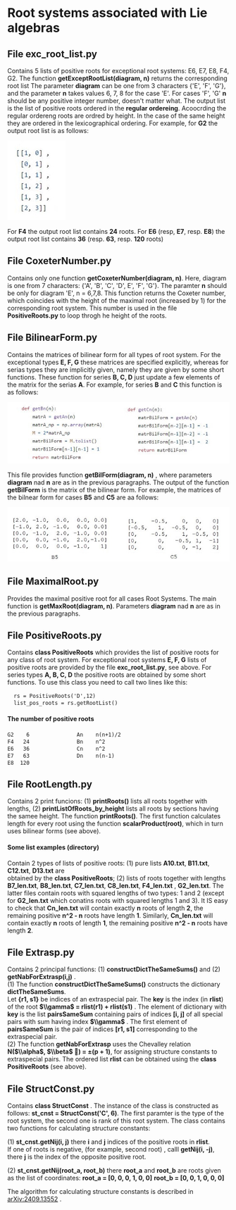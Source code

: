 #  Root systems associated with Lie algebras

## File __exc_root_list.py__ 
  Contains 5 lists of positive roots for exceptional root systems:
  E6, E7, E8, F4, G2.  The function __getExceptRootList(diagram, n)__ returns the corresponding root list
  The parameter __diagram__ can be one from 3 characters {'E', 'F', 'G'}, and the parameter __n__ takes values
  6, 7, 8 for the case 'E'.  For cases 'F', 'G' __n__ should be any positive integer number, doesn't matter what.
  The output list is the list of positive roots ordered in the __regular ordereing__. Acoocrding the
  regular ordereng roots are ordred by height. In the case of the same height they are ordered in the lexicographical
  ordering. For example, for **G2** the output root list is as follows:
  
![](imgs/G2_root_list.png)

   For **F4** the output root list contains **24** roots.
   For **E6** (resp, **E7**, resp. **E8**) the output root list contains **36** (resp. **63**, resp. **120** roots)

##  File __CoxeterNumber.py__ 
   Contains only one function __getCoxeterNumber(diagram, n)__.
   Here, diagram is one from 7 characters: {'A', 'B', 'C', 'D', E', 'F', 'G'}.  The paramter __n__ should be only
   for diagram 'E', n = 6,7,8. This function returns  the Coxeter number, which coincides with the height  of the
   maximal root (increased by 1) for the corresponding root system. This number is used in the file
   __PositiveRoots.py__ to loop throgh he height of the roots.

##  File __BilinearForm.py__ 
   Contains the matrices of bilinear form for all types of root system. For the exceptional types
   __E, F, G__  these matrices are specified explicitly, whereas for serias types they are implicitly given, namely they are
   given by some short functions. These function for series __B, C, D__ just update a few elements of the matrix for the
   serias __A__.  For example, for series __B__ and  __C__ this function is as follows:

   ![](imgs/getBn_getCn.jpg)

   This file provides function __getBilForm(diagram, n)__ , where parameters __diagram__ nad __n__ are as in the previous 
   paragraphs. The output of the function __getBilForm__ is the matrix of the bilinear form. For example, the matrices
   of the bilnear form for cases __B5__ and __C5__ are aa follows: 
   
   ![](imgs/matr_B5_C5.JPG)

## File MaximalRoot.py 
   Provides the maximal positive root for all cases Root Systems. The main function is
   __getMaxRoot(diagram, n)__.  Parameters __diagram__ nad __n__ are as in the previous paragraphs.


## File __PositiveRoots.py__  
  Contains  __class PositiveRoots__ which provides the list of positive roots for any class
  of root system. For exceptional root systems __E, F, G__  lists of positive roots are provided by the file __exc_root_list.py__,
  see above.  For series types __A, B, C, D__ the positive roots are obtained by some short functions. To use this class
  you need to call two lines like this:

      rs = PositiveRoots('D',12)
      list_pos_roots = rs.getRootList()

#### The number of positive roots

    G2    6               An    n(n+1)/2    
    F4   24               Bn    n^2    
    E6   36               Cn    n^2    
    E7   63               Dn    n(n-1)    
    E8  120

 ## File RootLength.py 
   Contains 2 print funcions: (1) __printRoots()__ lists all roots together with lengths, (2) __printListOfRoots_by_height__
   lists all roots by sections having the samee height.  The function __printRoots()__.  The first function calculates length
   for every root using the function __scalarProduct(root)__, which in turn uses bilinear forms (see above). 

#### Some list examples (directory)
   Contain 2 types of lists of positive roots: (1) pure lists __A10.txt__, __B11.txt__, __C12.txt__, __D13.txt__ are  
   obtained by the __class PositiveRoots__; (2) lists of roots together with lengths __B7_len.txt__, __B8_len.txt__, 
   __C7_len.txt__,  __C8_len.txt__, __F4_len.txt__ , __G2_len.txt__. The latter files contain roots with squared lengths
   of two types: 1 and 2 (except for __G2_len.txt__ which conatins roots with squared lengths 1 and 3).  It IS easy to check 
   that __Cn_len.txt__ will contain exactly __n__ roots of length __2__, the remaining positive __n^2 - n__ roots have
   length __1__. Similarly, __Cn_len.txt__ will contain exactly __n__ roots of length __1__,  the remaining positive 
   __n^2 - n__ roots have length __2__.
  
## File Extrasp.py
  Contains 2  principal functions:  (1)  __constructDictTheSameSums()__  and  (2) __getNabForExtrasp(i,j)__ .  
  (1) The function __constructDictTheSameSums()__ constructs the dictionary __dictTheSameSums__.  
  Let __{r1, s1}__ be indices of an extraspecial pair. The __key__ is the index (in __rlist__) of the root 
  __$\\gamma$ = rlist(r1) + rlist(s1)__  . The element of dictionary with __key__   is the list __pairsSameSum__
  containing pairs of indices __[i, j]__ of all special pairs with sum having index __$\\gamma$__ .
  The first element of __pairsSameSum__ is the pair of indices __[r1, s1]__ corresponding to the extraspecial pair.  
  (2) The function __getNabForExtrasp__ uses the Chevalley relation  __N($\\alpha$, $\\beta$ ) = ±(p + 1)__, 
  for assigning structure constants to extraspecial pairs. The ordered list __rlist__ can be obtained using the 
  __class PositiveRoots__ (see above).

## File StructConst.py   
  Contains __class StructConst__ . The instance of the class is constructed as follows: 
  __st_cnst = StructConst('C', 6)__. The first paramter is the type of the root system, the second one is
  rank of this root system.  The class contains two functions for calculating structure constants:
  
  (1)  __st_cnst.getNij(i, j)__ there __i__ and __j__ indices of the positive roots in __rlist__.  
  If one of roots is negative, (for example, second root) , calll __getNij(i, -j)__, there __j__ is the
  index of the opposite positive root.

  (2) __st_cnst.getNij(root_a, root_b)__  there __root_a__ and __root_b__  are roots given as the list of coordinates:
  __root_a = [0, 0, 0, 1, 0, 0]__
  __root_b = [0, 0, 1, 0, 0, 0]__

  The algorithm for calculating structure constants is described in [arXiv:2409.13552](https://arxiv.org/abs/2409.13552) . 

  
  

  


  
  
   

